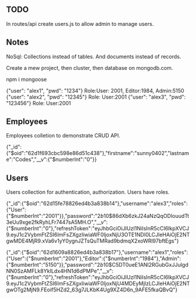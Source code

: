## TODO

In routes/api create users.js to allow admin to manage users.

## Notes

NoSql: Collections instead of tables. And documents instead of records.

Create a mew project, then cluster, then database on mongodb.com.

npm i mongoose

{"user": "alex1", "pwd": "1234"} Role:User: 2001, Editor:1984, Admin:5150
{"user": "alex2", "pwd": "12345"} Role: User:2001
{"user": "alex3", "pwd": "123456"} Role: User:2001

## Employees

Employees colletion to demonstrate CRUD API.

{"\_id":{"$oid":"62d1f693cbc598e86d51c438"},"firstname":"sunny0402","lastname":"Codes","__v":{"$numberInt":"0"}}

## Users

Users collection for authentication, authorization. Users have roles.

{"\_id":{"$oid":"62d15fe78826ed4b3a838b14"},"username":"alex3","roles":{"User":{"$numberInt":"2001"}},"password":"$2b$10$86dXb6zkJ24aNzQqODlouudTt3eUu9xge2fkRyhLFr7447sA5MH.O","__v":{"$numberInt":"0"},"refreshToken":"eyJhbGciOiJIUzI1NiIsInR5cCI6IkpXVCJ9.eyJ1c2VybmFtZSI6ImFsZXgzIiwiaWF0IjoxNjU3OTE1NDI0LCJleHAiOjE2NTgwMDE4MjR9.xVa6v1yY0ygnJZTsQuTMRad9bdmqX2xoWRl97bftEgs"}

{"\_id":{"$oid":"62d1609a8826ed4b3a838b17"},"username":"alex1","roles":{"User":{"$numberInt":"2001"},"Editor":{"$numberInt":"1984"},"Admin":{"$numberInt":"5150"}},"password":"$2b$10$C5DT0ueE1ANl2RGubGxJJulgdNN0SzAMFLk8YkILdx4HN1d6dPMPe","\_\_v":{"$numberInt":"0"},"refreshToken":"eyJhbGciOiJIUzI1NiIsInR5cCI6IkpXVCJ9.eyJ1c2VybmFtZSI6ImFsZXgxIiwiaWF0IjoxNjU4MDEyMjIzLCJleHAiOjE2NTgwOTg2MjN9.FEoif5HZd2_63g7JLKbK4Ug9XZ4D6n_9AFE5fkaQBvQ"}

